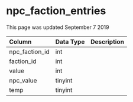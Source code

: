 # npc\_faction\_entries

This page was updated September 7 2019

| Column | Data Type | Description |
| :--- | :--- | :--- |
| npc\_faction\_id | int |  |
| faction\_id | int |  |
| value | int |  |
| npc\_value | tinyint |  |
| temp | tinyint |  |

